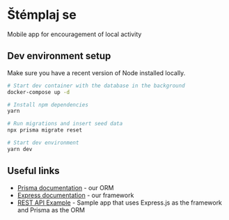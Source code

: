 # Štémplaj se

Mobile app for encouragement of local activity

## Dev environment setup

Make sure you have a recent version of Node installed locally.

```bash
# Start dev container with the database in the background
docker-compose up -d

# Install npm dependencies
yarn

# Run migrations and insert seed data
npx prisma migrate reset

# Start dev environment
yarn dev
```

## Useful links

- [Prisma documentation](https://www.prisma.io/) - our ORM
- [Express documentation](https://expressjs.com/) - our framework
- [REST API Example](https://github.com/prisma/prisma-examples/tree/latest/typescript/rest-express) - Sample app that uses Express.js as the framework and Prisma as the ORM
